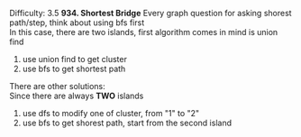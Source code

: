 Difficulty: 3.5
**934. Shortest Bridge**
Every graph question for asking shorest path/step, think about using bfs first<br />
In this case, there are two islands, first algorithm comes in mind is union find

1. use union find to get cluster<br />
2. use bfs to get shortest path<br />

There are other solutions:<br />
Since there are always **TWO** islands<br />
1. use dfs to modify one of cluster, from "1" to "2"
2. use bfs to get shorest path, start from the second island

